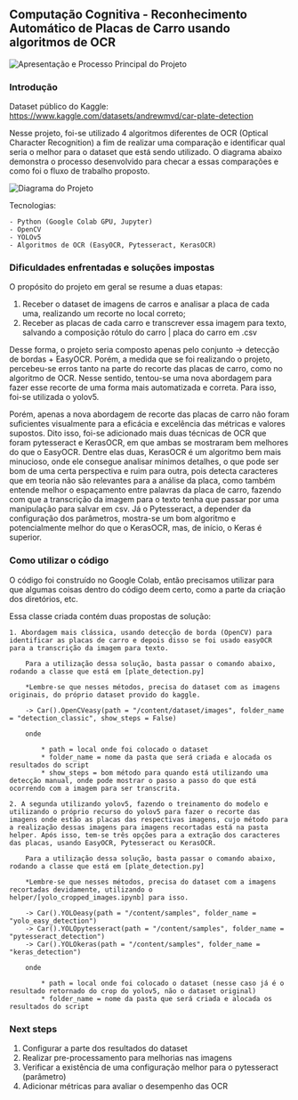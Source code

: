 ## Computação Cognitiva - Reconhecimento Automático de Placas de Carro usando algoritmos de OCR
![Apresentação e Processo Principal do Projeto](https://i.imgur.com/8KRkaL3.png)

### Introdução
Dataset público do Kaggle: https://www.kaggle.com/datasets/andrewmvd/car-plate-detection

Nesse projeto, foi-se utilizado 4 algoritmos diferentes de OCR (Optical Character Recognition) a fim de realizar uma comparação e identificar qual seria o melhor para o dataset que está sendo utilizado. O diagrama abaixo demonstra o processo desenvolvido para checar a essas comparações e como foi o fluxo de trabalho proposto.

![Diagrama do Projeto](https://i.imgur.com/sZLTmUC.png)

Tecnologias: 

    - Python (Google Colab GPU, Jupyter)
    - OpenCV
    - YOLOv5
    - Algoritmos de OCR (EasyOCR, Pytesseract, KerasOCR)


### Dificuldades enfrentadas e soluções impostas
O propósito do projeto em geral se resume a duas etapas:
1. Receber o dataset de imagens de carros e analisar a placa de cada uma, realizando um recorte no local correto;
2. Receber as placas de cada carro e transcrever essa imagem para texto, salvando a composição rótulo do carro | placa do carro em .csv

Desse forma, o projeto seria composto apenas pelo conjunto -> detecção de bordas + EasyOCR. Porém, a medida que se foi realizando o projeto, percebeu-se erros tanto na parte do recorte das placas de carro, como no algoritmo de OCR. Nesse sentido, tentou-se uma nova abordagem para fazer esse recorte de uma forma mais automatizada e correta. Para isso, foi-se utilizada o yolov5.

Porém, apenas a nova abordagem de recorte das placas de carro não foram suficientes visualmente para a eficácia e excelência das métricas e valores supostos. Dito isso, foi-se adicionado mais duas técnicas de OCR que foram pytesseract e KerasOCR, em que ambas se mostraram bem melhores do que o EasyOCR. Dentre elas duas, KerasOCR é um algoritmo bem mais minucioso, onde ele consegue analisar mínimos detalhes, o que pode ser bom de uma certa perspectiva e ruim para outra, pois detecta caracteres que em teoria não são relevantes para a análise da placa, como também entende melhor o espaçamento entre palavras da placa de carro, fazendo com que a transcrição da imagem para o texto tenha que passar por uma manipulação para salvar em csv. Já o Pytesseract, a depender da configuração dos parâmetros, mostra-se um bom algoritmo e potencialmente melhor do que o KerasOCR, mas, de início, o Keras é superior.

### Como utilizar o código

O código foi construído no Google Colab, então precisamos utilizar para que algumas coisas dentro do código deem certo, como a parte da criação dos diretórios, etc.

Essa classe criada contém duas propostas de solução:

    1. Abordagem mais clássica, usando detecção de borda (OpenCV) para identificar as placas de carro e depois disso se foi usado easyOCR para a transcrição da imagem para texto.

        Para a utilização dessa solução, basta passar o comando abaixo, rodando a classe que está em [plate_detection.py]

        *Lembre-se que nesses métodos, precisa do dataset com as imagens originais, do próprio dataset provido do kaggle.

        -> Car().OpenCVeasy(path = "/content/dataset/images", folder_name = "detection_classic", show_steps = False)

        onde 

            * path = local onde foi colocado o dataset
            * folder_name = nome da pasta que será criada e alocada os resultados do script
            * show_steps = bom método para quando está utilizando uma detecção manual, onde pode mostrar o passo a passo do que está ocorrendo com a imagem para ser transcrita.

    2. A segunda utilizando yolov5, fazendo o treinamento do modelo e utilizando o próprio recurso do yolov5 para fazer o recorte das imagens onde estão as placas das respectivas imagens, cujo método para a realização dessas imagens para imagens recortadas está na pasta helper. Após isso, tem-se três opções para a extração dos caracteres das placas, usando EasyOCR, Pytesseract ou KerasOCR.

        Para a utilização dessa solução, basta passar o comando abaixo, rodando a classe que está em [plate_detection.py]

        *Lembre-se que nesses métodos, precisa do dataset com a imagens recortadas devidamente, utilizando o helper/[yolo_cropped_images.ipynb] para isso.

        -> Car().YOLOeasy(path = "/content/samples", folder_name = "yolo_easy_detection")
        -> Car().YOLOpytesseract(path = "/content/samples", folder_name = "pytesseract_detection")  
        -> Car().YOLOkeras(path = "/content/samples", folder_name = "keras_detection") 

        onde 

            * path = local onde foi colocado o dataset (nesse caso já é o resultado retornado do crop do yolov5, não o dataset original)
            * folder_name = nome da pasta que será criada e alocada os resultados do script

### Next steps

1. Configurar a parte dos resultados do dataset
2. Realizar pre-processamento para melhorias nas imagens
3. Verificar a existência de uma configuração melhor para o pytesseract (parâmetro)
4. Adicionar métricas para avaliar o desempenho das OCR








